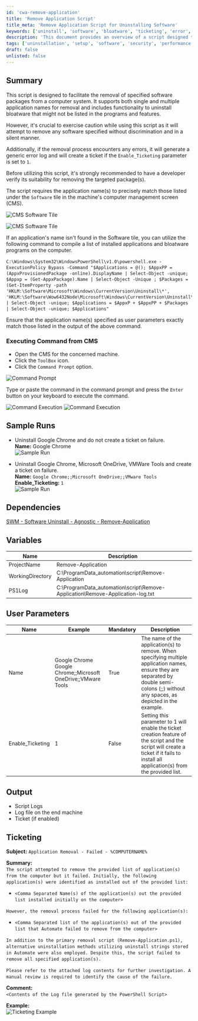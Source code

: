 ```yaml
---
id: 'cwa-remove-application'
title: 'Remove Application Script'
title_meta: 'Remove Application Script for Uninstalling Software'
keywords: ['uninstall', 'software', 'bloatware', 'ticketing', 'error', 'log']
description: 'This document provides an overview of a script designed to facilitate the removal of specified software packages from a computer system, including functionality for uninstalling bloatware. It outlines the necessary precautions, command execution steps, sample runs, dependencies, and user parameters for effective usage.'
tags: ['uninstallation', 'setup', 'software', 'security', 'performance']
draft: false
unlisted: false
---
```

## Summary

This script is designed to facilitate the removal of specified software packages from a computer system. It supports both single and multiple application names for removal and includes functionality to uninstall bloatware that might not be listed in the programs and features.

However, it's crucial to exercise caution while using this script as it will attempt to remove any software specified without discrimination and in a silent manner.

Additionally, if the removal process encounters any errors, it will generate a generic error log and will create a ticket if the `Enable_Ticketing` parameter is set to `1`.

Before utilizing this script, it's strongly recommended to have a developer verify its suitability for removing the targeted package(s).

The script requires the application name(s) to precisely match those listed under the `Software` tile in the machine's computer management screen (CMS).

![CMS Software Tile](..\..\..\static\img\Remove-Application\image_1.png)

![CMS Software Tile](..\..\..\static\img\Remove-Application\image_2.png)

If an application's name isn't found in the Software tile, you can utilize the following command to compile a list of installed applications and bloatware programs on the computer.

```
C:\Windows\System32\WindowsPowerShell\v1.0\powershell.exe -ExecutionPolicy Bypass -Command "$Applications = @(); $AppxPP = (AppxProvisionedPackage -online).DisplayName | Select-Object -unique; $Appxp = (Get-AppxPackage).Name | Select-Object -Unique ; $Packages = (Get-ItemProperty -path 'HKLM:\Software\Microsoft\Windows\CurrentVersion\Uninstall\*', 'HKLM:\Software\Wow6432Node\Microsoft\Windows\CurrentVersion\Uninstall\*').DisplayName | Select-Object -unique; $Applications = $AppxP + $AppxPP + $Packages | Select-Object -unique; $Applications"
```

Ensure that the application name(s) specified as user parameters exactly match those listed in the output of the above command.

### Executing Command from CMS

- Open the CMS for the concerned machine.
- Click the `ToolBox` icon.
- Click the `Command Prompt` option.

![Command Prompt](..\..\..\static\img\Remove-Application\image_3.png)

Type or paste the command in the command prompt and press the `Enter` button on your keyboard to execute the command.

![Command Execution](..\..\..\static\img\Remove-Application\image_4.png)
![Command Execution](..\..\..\static\img\Remove-Application\image_5.png)

## Sample Runs

- Uninstall Google Chrome and do not create a ticket on failure.  
  **Name:** Google Chrome  
  ![Sample Run](..\..\..\static\img\Remove-Application\image_6.png)

- Uninstall Google Chrome, Microsoft OneDrive, VMWare Tools and create a ticket on failure.  
  **Name:** `Google Chrome;;Microsoft OneDrive;;VMware Tools`  
  **Enable_Ticketing:** `1`  
  ![Sample Run](..\..\..\static\img\Remove-Application\image_7.png)

## Dependencies

[SWM - Software Uninstall - Agnostic - Remove-Application](https://proval.itglue.com/DOC-5078775-10677467)

## Variables

| Name               | Description                                                   |
|--------------------|---------------------------------------------------------------|
| ProjectName        | Remove-Application                                           |
| WorkingDirectory    | C:\ProgramData\_automation\script\Remove-Application        |
| PS1Log             | C:\ProgramData\_automation\script\Remove-Application\Remove-Application-log.txt |

## User Parameters

| Name               | Example                                                         | Mandatory | Description                                                                                                                                                                                                                   |
|--------------------|-----------------------------------------------------------------|-----------|-------------------------------------------------------------------------------------------------------------------------------------------------------------------------------------------------------------------------------|
| Name               | Google Chrome<br>Google Chrome;;Microsoft OneDrive;;VMware Tools | True      | The name of the application(s) to remove. When specifying multiple application names, ensure they are separated by double semi-colons (;;) without any spaces, as depicted in the example.                                   |
| Enable_Ticketing   | 1                                                               | False     | Setting this parameter to 1 will enable the ticket creation feature of the script and the script will create a ticket if it fails to install all application(s) from the provided list.                                     |

## Output

- Script Logs
- Log file on the end machine
- Ticket (if enabled)

## Ticketing

**Subject:** `Application Removal - Failed - %COMPUTERNAME%`

**Summary:**  
`The script attempted to remove the provided list of application(s) from the computer but it failed. Initially, the following application(s) were identified as installed out of the provided list:`

- `<Comma Separated Name(s) of the application(s) out the provided list installed initially on the computer>`

`However, the removal process failed for the following application(s):`

- `<Comma Separated list of the application(s) out of the provided list that Automate failed to remove from the computer>`

`In addition to the primary removal script (Remove-Application.ps1), alternative uninstallation methods utilizing uninstall strings stored in Automate were also employed. Despite this, the script failed to remove all specified application(s).`

`Please refer to the attached log contents for further investigation. A manual review is required to identify the cause of the failure.`

**Comment:**  
`<Contents of the Log file generated by the PowerShell Script>`

**Example:**  
![Ticketing Example](..\..\..\static\img\Remove-Application\image_8.png)


